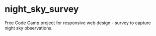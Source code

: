 # night_sky_survey
Free Code Camp project for responsive web design - survey to capture night sky observations.
